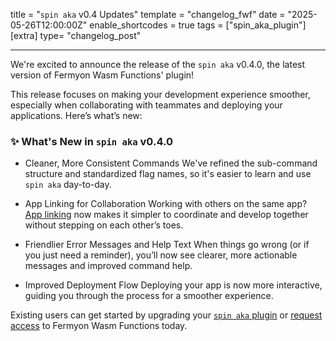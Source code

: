 title = "`spin aka` v0.4 Updates"
template = "changelog_fwf"
date = "2025-05-26T12:00:00Z"
enable_shortcodes = true
tags = ["spin_aka_plugin"]
[extra]
type= "changelog_post"

---

We're excited to announce the release of the `spin aka` v0.4.0, the latest version of Fermyon Wasm Functions' plugin!

This release focuses on making your development experience smoother, especially when collaborating with teammates and deploying your applications. Here’s what’s new:

### ✨ What's New in `spin aka` v0.4.0
* Cleaner, More Consistent Commands
We've refined the sub-command structure and standardized flag names, so it's easier to learn and use `spin aka` day-to-day.

* App Linking for Collaboration
Working with others on the same app? [App linking](app-linking.md) now makes it simpler to coordinate and develop together without stepping on each other’s toes.

* Friendlier Error Messages and Help Text
When things go wrong (or if you just need a reminder), you’ll now see clearer, more actionable messages and improved command help.

* Improved Deployment Flow
Deploying your app is now more interactive, guiding you through the process for a smoother experience.

Existing users can get started by upgrading your [`spin aka` plugin](https://spinframework.dev/v3/managing-plugins#upgrading-plugins) or [request access](https://fibsu0jcu2g.typeform.com/fwf-preview) to Fermyon Wasm Functions today.

